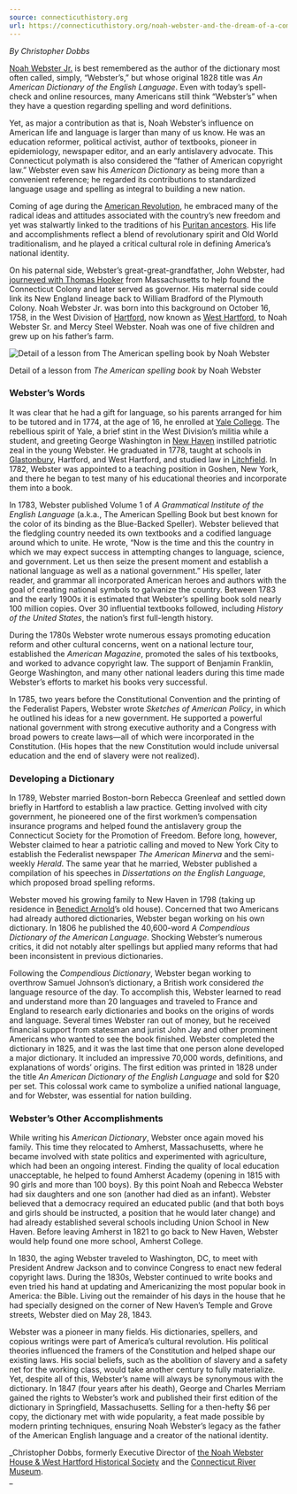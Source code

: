 ```yaml
---
source: connecticuthistory.org
url: https://connecticuthistory.org/noah-webster-and-the-dream-of-a-common-language/
---
```


_By Christopher Dobbs_

[Noah Webster Jr.](https://connecticuthistory.org/people/noah-webster/ "Noah Webster") is best remembered as the author of the dictionary most often called, simply, “Webster’s,” but whose original 1828 title was _An American Dictionary of the English Language_. Even with today’s spell-check and online resources, many Americans still think “Webster’s” when they have a question regarding spelling and word definitions.

Yet, as major a contribution as that is, Noah Webster’s influence on American life and language is larger than many of us know. He was an education reformer, political activist, author of textbooks, pioneer in epidemiology, newspaper editor, and an early antislavery advocate. This Connecticut polymath is also considered the “father of American copyright law.” Webster even saw his _American Dictionary_ as being more than a convenient reference; he regarded its contributions to standardized language usage and spelling as integral to building a new nation.

Coming of age during the [American Revolution](https://connecticuthistory.org/topics-page/revolutionary-war/), he embraced many of the radical ideas and attitudes associated with the country’s new freedom and yet was stalwartly linked to the traditions of his [Puritan ancestors](https://connecticuthistory.org/the-importance-of-being-puritan-church-and-state-in-colonial-connecticut/). His life and accomplishments reflect a blend of revolutionary spirit and Old World traditionalism, and he played a critical cultural role in defining America’s national identity.

On his paternal side, Webster’s great-great-grandfather, John Webster, had [journeyed with Thomas Hooker](https://connecticuthistory.org/hookers-journey-to-hartford/ "Hooker’s Journey to Hartford") from Massachusetts to help found the Connecticut Colony and later served as governor. His maternal side could link its New England lineage back to William Bradford of the Plymouth Colony. Noah Webster Jr. was born into this background on October 16, 1758, in the West Division of [Hartford](https://connecticuthistory.org/towns-page/hartford/ "Hartford"), now known as [West Hartford](https://connecticuthistory.org/towns-page/west-hartford/ "West Hartford"), to Noah Webster Sr. and Mercy Steel Webster. Noah was one of five children and grew up on his father’s farm.

![Detail of a lesson from The American spelling book by Noah Webster](https://connecticuthistory.org/wp-content/uploads/2012/06/NoahWebsterLesson-300x257.png "NoahWebsterLesson")

Detail of a lesson from _The American spelling book_ by Noah Webster

### Webster’s Words

It was clear that he had a gift for language, so his parents arranged for him to be tutored and in 1774, at the age of 16, he enrolled at [Yale College](https://connecticuthistory.org/yale-university-from-colonial-times-to-the-present/ "Yale University from Colonial Times to the Present"). The rebellious spirit of Yale, a brief stint in the West Division’s militia while a student, and greeting George Washington in [New Haven](https://connecticuthistory.org/towns-page/new-haven/ "New Haven") instilled patriotic zeal in the young Webster. He graduated in 1778, taught at schools in [Glastonbury](https://connecticuthistory.org/towns-page/glastonbury/ "Glastonbury"), Hartford, and West Hartford, and studied law in [Litchfield](https://connecticuthistory.org/towns-page/litchfield/ "Litchfield"). In 1782, Webster was appointed to a teaching position in Goshen, New York, and there he began to test many of his educational theories and incorporate them into a book.

In 1783, Webster published Volume 1 of _A Grammatical Institute of the English Language_ (a.k.a., The American Spelling Book but best known for the color of its binding as the Blue-Backed Speller). Webster believed that the fledgling country needed its own textbooks and a codified language around which to unite. He wrote, “Now is the time and this the country in which we may expect success in attempting changes to language, science, and government. Let us then seize the present moment and establish a national language as well as a national government.” His speller, later reader, and grammar all incorporated American heroes and authors with the goal of creating national symbols to galvanize the country. Between 1783 and the early 1900s it is estimated that Webster’s spelling book sold nearly 100 million copies. Over 30 influential textbooks followed, including _History of the United States_, the nation’s first full-length history.

During the 1780s Webster wrote numerous essays promoting education reform and other cultural concerns, went on a national lecture tour, established the _American Magazine_, promoted the sales of his textbooks, and worked to advance copyright law. The support of Benjamin Franklin, George Washington, and many other national leaders during this time made Webster’s efforts to market his books very successful.

In 1785, two years before the Constitutional Convention and the printing of the Federalist Papers, Webster wrote _Sketches of American Policy_, in which he outlined his ideas for a new government. He supported a powerful national government with strong executive authority and a Congress with broad powers to create laws—all of which were incorporated in the Constitution. (His hopes that the new Constitution would include universal education and the end of slavery were not realized).

### Developing a Dictionary

In 1789, Webster married Boston-born Rebecca Greenleaf and settled down briefly in Hartford to establish a law practice. Getting involved with city government, he pioneered one of the first workmen’s compensation insurance programs and helped found the antislavery group the Connecticut Society for the Promotion of Freedom. Before long, however, Webster claimed to hear a patriotic calling and moved to New York City to establish the Federalist newspaper _The American Minerva_ and the semi-weekly _Herald_. The same year that he married, Webster published a compilation of his speeches in _Dissertations on the English Language_, which proposed broad spelling reforms.

Webster moved his growing family to New Haven in 1798 (taking up residence in [Benedict Arnold](https://connecticuthistory.org/people/benedict-arnold/ "Benedict Arnold")’s old house). Concerned that two Americans had already authored dictionaries, Webster began working on his own dictionary. In 1806 he published the 40,600-word _A Compendious Dictionary of the American Language_. Shocking Webster’s numerous critics, it did not notably alter spellings but applied many reforms that had been inconsistent in previous dictionaries.

Following the _Compendious Dictionary_, Webster began working to overthrow Samuel Johnson’s dictionary, a British work considered _the_ language resource of the day. To accomplish this, Webster learned to read and understand more than 20 languages and traveled to France and England to research early dictionaries and books on the origins of words and language. Several times Webster ran out of money, but he received financial support from statesman and jurist John Jay and other prominent Americans who wanted to see the book finished. Webster completed the dictionary in 1825, and it was the last time that one person alone developed a major dictionary. It included an impressive 70,000 words, definitions, and explanations of words’ origins. The first edition was printed in 1828 under the title _An American Dictionary of the English Language_ and sold for $20 per set. This colossal work came to symbolize a unified national language, and for Webster, was essential for nation building.

### Webster’s Other Accomplishments

While writing his _American Dictionary_, Webster once again moved his family. This time they relocated to Amherst, Massachusetts, where he became involved with state politics and experimented with agriculture, which had been an ongoing interest. Finding the quality of local education unacceptable, he helped to found Amherst Academy (opening in 1815 with 90 girls and more than 100 boys). By this point Noah and Rebecca Webster had six daughters and one son (another had died as an infant). Webster believed that a democracy required an educated public (and that both boys and girls should be instructed, a position that he would later change) and had already established several schools including Union School in New Haven. Before leaving Amherst in 1821 to go back to New Haven, Webster would help found one more school, Amherst College.

In 1830, the aging Webster traveled to Washington, DC, to meet with President Andrew Jackson and to convince Congress to enact new federal copyright laws. During the 1830s, Webster continued to write books and even tried his hand at updating and Americanizing the most popular book in America: the Bible. Living out the remainder of his days in the house that he had specially designed on the corner of New Haven’s Temple and Grove streets, Webster died on May 28, 1843.

Webster was a pioneer in many fields. His dictionaries, spellers, and copious writings were part of America’s cultural revolution. His political theories influenced the framers of the Constitution and helped shape our existing laws. His social beliefs, such as the abolition of slavery and a safety net for the working class, would take another century to fully materialize. Yet, despite all of this, Webster’s name will always be synonymous with the dictionary. In 1847 (four years after his death), George and Charles Merriam gained the rights to Webster’s work and published their first edition of the dictionary in Springfield, Massachusetts. Selling for a then-hefty $6 per copy, the dictionary met with wide popularity, a feat made possible by modern printing techniques, ensuring Noah Webster’s legacy as the father of the American English language and a creator of the national identity.

_Christopher Dobbs, formerly Executive Director of [the Noah Webster House & West Hartford Historical Society](http://www.noahwebsterhouse.org/) and the [Connecticut River Museum](http://www.ctrivermuseum.org/).  
_
